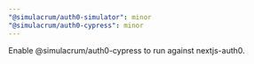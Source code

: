 ```yaml
---
"@simulacrum/auth0-simulator": minor
"@simulacrum/auth0-cypress": minor
---
```


Enable @simulacrum/auth0-cypress to run against nextjs-auth0.